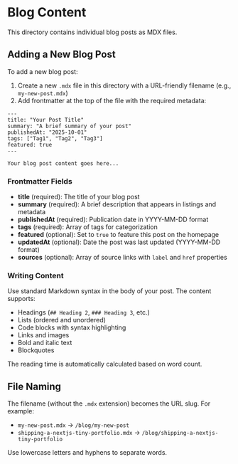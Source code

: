 # Blog Content

This directory contains individual blog posts as MDX files.

## Adding a New Blog Post

To add a new blog post:

1. Create a new `.mdx` file in this directory with a URL-friendly filename (e.g., `my-new-post.mdx`)
2. Add frontmatter at the top of the file with the required metadata:

```mdx
---
title: "Your Post Title"
summary: "A brief summary of your post"
publishedAt: "2025-10-01"
tags: ["Tag1", "Tag2", "Tag3"]
featured: true
---

Your blog post content goes here...
```

### Frontmatter Fields

- **title** (required): The title of your blog post
- **summary** (required): A brief description that appears in listings and metadata
- **publishedAt** (required): Publication date in YYYY-MM-DD format
- **tags** (required): Array of tags for categorization
- **featured** (optional): Set to `true` to feature this post on the homepage
- **updatedAt** (optional): Date the post was last updated (YYYY-MM-DD format)
- **sources** (optional): Array of source links with `label` and `href` properties

### Writing Content

Use standard Markdown syntax in the body of your post. The content supports:

- Headings (`## Heading 2`, `### Heading 3`, etc.)
- Lists (ordered and unordered)
- Code blocks with syntax highlighting
- Links and images
- Bold and italic text
- Blockquotes

The reading time is automatically calculated based on word count.

## File Naming

The filename (without the `.mdx` extension) becomes the URL slug. For example:
- `my-new-post.mdx` → `/blog/my-new-post`
- `shipping-a-nextjs-tiny-portfolio.mdx` → `/blog/shipping-a-nextjs-tiny-portfolio`

Use lowercase letters and hyphens to separate words.
